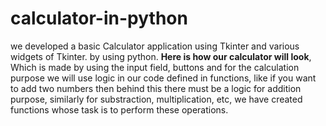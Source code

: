 # calculator-in-python
we developed a basic Calculator application using Tkinter and various widgets of Tkinter. 
by using python.
**Here is how our calculator will look**, 
Which is made by using the input field, buttons and for the calculation purpose we will use logic 
in our code defined in functions, like if you want to add two numbers then behind this there must be a logic for addition purpose, similarly for substraction, multiplication, etc, we have created functions whose task is to perform these operations.

